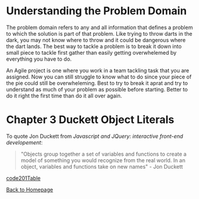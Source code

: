 # Understanding the Problem Domain

The problem domain refers to any and all information that defines a problem to which the solution is part of that problem. Like trying to throw darts in the dark, you may not know where to throw and it could be dangerous where the dart lands. The best way to tackle a problem is to break it down into small piece to tackle first gather than easily getting overwhelemed by everything you have to do. 

An Agile project is one where you work in a team tackling task that you are assigned. Now you can still struggle to know what to do since your piece of the pie could still be overwheleming. Best to try to break it aprat and try to understand as much of your problem as possible before starting. Better to do it right the first time than do it all over again.

# Chapter 3 Duckett Object Literals

To quote Jon Duckett from _Javascript and JQuery: interactive front-end developement_:

>"Objects group together a set of variables and functions to create a model of something you would recognize from the real world. In an object, variables and functions take on new names" - Jon Duckett







[code201Table](code201Table.md)

[Back to Homepage](README.md)